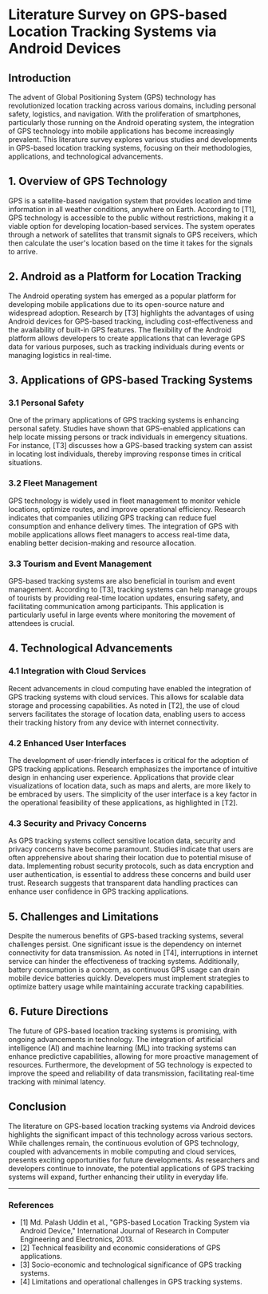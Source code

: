 
# Literature Survey on GPS-based Location Tracking Systems via Android Devices

## Introduction
The advent of Global Positioning System (GPS) technology has revolutionized location tracking across various domains, including personal safety, logistics, and navigation. With the proliferation of smartphones, particularly those running on the Android operating system, the integration of GPS technology into mobile applications has become increasingly prevalent. This literature survey explores various studies and developments in GPS-based location tracking systems, focusing on their methodologies, applications, and technological advancements.

## 1. Overview of GPS Technology
GPS is a satellite-based navigation system that provides location and time information in all weather conditions, anywhere on Earth. According to [T1], GPS technology is accessible to the public without restrictions, making it a viable option for developing location-based services. The system operates through a network of satellites that transmit signals to GPS receivers, which then calculate the user's location based on the time it takes for the signals to arrive.

## 2. Android as a Platform for Location Tracking
The Android operating system has emerged as a popular platform for developing mobile applications due to its open-source nature and widespread adoption. Research by [T3] highlights the advantages of using Android devices for GPS-based tracking, including cost-effectiveness and the availability of built-in GPS features. The flexibility of the Android platform allows developers to create applications that can leverage GPS data for various purposes, such as tracking individuals during events or managing logistics in real-time.

## 3. Applications of GPS-based Tracking Systems
### 3.1 Personal Safety
One of the primary applications of GPS tracking systems is enhancing personal safety. Studies have shown that GPS-enabled applications can help locate missing persons or track individuals in emergency situations. For instance, [T3] discusses how a GPS-based tracking system can assist in locating lost individuals, thereby improving response times in critical situations.

### 3.2 Fleet Management
GPS technology is widely used in fleet management to monitor vehicle locations, optimize routes, and improve operational efficiency. Research indicates that companies utilizing GPS tracking can reduce fuel consumption and enhance delivery times. The integration of GPS with mobile applications allows fleet managers to access real-time data, enabling better decision-making and resource allocation.

### 3.3 Tourism and Event Management
GPS-based tracking systems are also beneficial in tourism and event management. According to [T3], tracking systems can help manage groups of tourists by providing real-time location updates, ensuring safety, and facilitating communication among participants. This application is particularly useful in large events where monitoring the movement of attendees is crucial.

## 4. Technological Advancements
### 4.1 Integration with Cloud Services
Recent advancements in cloud computing have enabled the integration of GPS tracking systems with cloud services. This allows for scalable data storage and processing capabilities. As noted in [T2], the use of cloud servers facilitates the storage of location data, enabling users to access their tracking history from any device with internet connectivity.

### 4.2 Enhanced User Interfaces
The development of user-friendly interfaces is critical for the adoption of GPS tracking applications. Research emphasizes the importance of intuitive design in enhancing user experience. Applications that provide clear visualizations of location data, such as maps and alerts, are more likely to be embraced by users. The simplicity of the user interface is a key factor in the operational feasibility of these applications, as highlighted in [T2].

### 4.3 Security and Privacy Concerns
As GPS tracking systems collect sensitive location data, security and privacy concerns have become paramount. Studies indicate that users are often apprehensive about sharing their location due to potential misuse of data. Implementing robust security protocols, such as data encryption and user authentication, is essential to address these concerns and build user trust. Research suggests that transparent data handling practices can enhance user confidence in GPS tracking applications.

## 5. Challenges and Limitations
Despite the numerous benefits of GPS-based tracking systems, several challenges persist. One significant issue is the dependency on internet connectivity for data transmission. As noted in [T4], interruptions in internet service can hinder the effectiveness of tracking systems. Additionally, battery consumption is a concern, as continuous GPS usage can drain mobile device batteries quickly. Developers must implement strategies to optimize battery usage while maintaining accurate tracking capabilities.

## 6. Future Directions
The future of GPS-based location tracking systems is promising, with ongoing advancements in technology. The integration of artificial intelligence (AI) and machine learning (ML) into tracking systems can enhance predictive capabilities, allowing for more proactive management of resources. Furthermore, the development of 5G technology is expected to improve the speed and reliability of data transmission, facilitating real-time tracking with minimal latency.

## Conclusion
The literature on GPS-based location tracking systems via Android devices highlights the significant impact of this technology across various sectors. While challenges remain, the continuous evolution of GPS technology, coupled with advancements in mobile computing and cloud services, presents exciting opportunities for future developments. As researchers and developers continue to innovate, the potential applications of GPS tracking systems will expand, further enhancing their utility in everyday life.

---

### References
- [1] Md. Palash Uddin et al., "GPS-based Location Tracking System via Android Device," International Journal of Research in Computer Engineering and Electronics, 2013.
- [2] Technical feasibility and economic considerations of GPS applications.
- [3] Socio-economic and technological significance of GPS tracking systems.
- [4] Limitations and operational challenges in GPS tracking systems.
